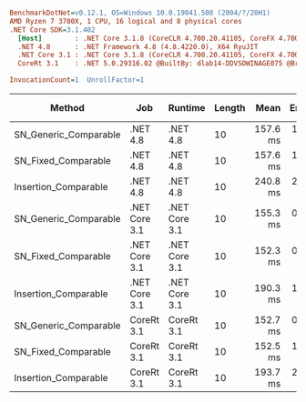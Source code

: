 ``` ini

BenchmarkDotNet=v0.12.1, OS=Windows 10.0.19041.508 (2004/?/20H1)
AMD Ryzen 7 3700X, 1 CPU, 16 logical and 8 physical cores
.NET Core SDK=3.1.402
  [Host]        : .NET Core 3.1.8 (CoreCLR 4.700.20.41105, CoreFX 4.700.20.41903), X64 RyuJIT
  .NET 4.8      : .NET Framework 4.8 (4.8.4220.0), X64 RyuJIT
  .NET Core 3.1 : .NET Core 3.1.8 (CoreCLR 4.700.20.41105, CoreFX 4.700.20.41903), X64 RyuJIT
  CoreRt 3.1    : .NET 5.0.29316.02 @BuiltBy: dlab14-DDVSOWINAGE075 @Branch: master @Commit: 40be8b7e2598b2ccb827fd90cd30c0e2d4496941, X64 AOT

InvocationCount=1  UnrollFactor=1  

```
|                Method |           Job |       Runtime | Length |     Mean |   Error |  StdDev | Gen 0 | Gen 1 | Gen 2 | Allocated |
|---------------------- |-------------- |-------------- |------- |---------:|--------:|--------:|------:|------:|------:|----------:|
| SN_Generic_Comparable |      .NET 4.8 |      .NET 4.8 |     10 | 157.6 ms | 1.86 ms | 1.65 ms |     - |     - |     - |         - |
|   SN_Fixed_Comparable |      .NET 4.8 |      .NET 4.8 |     10 | 157.6 ms | 1.58 ms | 1.40 ms |     - |     - |     - |         - |
|  Insertion_Comparable |      .NET 4.8 |      .NET 4.8 |     10 | 240.8 ms | 2.51 ms | 2.09 ms |     - |     - |     - |         - |
| SN_Generic_Comparable | .NET Core 3.1 | .NET Core 3.1 |     10 | 155.3 ms | 0.93 ms | 0.82 ms |     - |     - |     - |         - |
|   SN_Fixed_Comparable | .NET Core 3.1 | .NET Core 3.1 |     10 | 152.3 ms | 0.74 ms | 0.62 ms |     - |     - |     - |         - |
|  Insertion_Comparable | .NET Core 3.1 | .NET Core 3.1 |     10 | 190.3 ms | 1.90 ms | 1.59 ms |     - |     - |     - |         - |
| SN_Generic_Comparable |    CoreRt 3.1 |    CoreRt 3.1 |     10 | 152.7 ms | 0.82 ms | 0.73 ms |     - |     - |     - |         - |
|   SN_Fixed_Comparable |    CoreRt 3.1 |    CoreRt 3.1 |     10 | 152.5 ms | 1.85 ms | 1.73 ms |     - |     - |     - |         - |
|  Insertion_Comparable |    CoreRt 3.1 |    CoreRt 3.1 |     10 | 193.7 ms | 2.01 ms | 1.68 ms |     - |     - |     - |         - |
